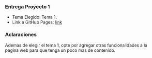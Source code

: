 ### Entrega Proyecto 1

- Tema Elegido:  Tema 1.
- Link a GitHub Pages: [link](https://MarianoLavopa.github.io/proyecto-1/) 

### Aclaraciones

Ademas de elegir el tema 1, opte por agregar otras funcionalidades a la pagina web para que tenga un poco mas de contenido.
